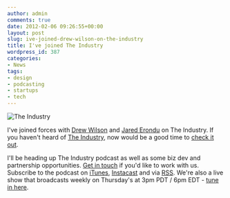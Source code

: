 ```yaml
---
author: admin
comments: true
date: 2012-02-06 09:26:55+00:00
layout: post
slug: ive-joined-drew-wilson-on-the-industry
title: I've joined The Industry
wordpress_id: 387
categories:
- News
tags:
- design
- podcasting
- startups
- tech
---
```


![The Industry](http://adamstacoviak.com/wp-content/uploads/2012/02/the-industry-radio-show.jpg)





I've joined forces with [Drew Wilson](https://twitter.com/#!/drewwilson) and [Jared Erondu](https://twitter.com/#!/jarederondu) on The Industry. If you haven't heard of [The Industry](http://theindustry.cc/), now would be a good time to [check it out](http://theindustry.cc/2011/12/12/welcome-to-the-industry/).





I'll be heading up The Industry podcast as well as some biz dev and partnership opportunities. [Get in touch](mailto:general@theindustry.cc) if you'd like to work with us. Subscribe to the podcast on [iTunes](http://itun.es/iSp69n), [Instacast](http://vemedio.com/products/instacast) and via [RSS](http://feeds.feedburner.com/theindustryradio). We're also a live show that broadcasts weekly on Thursday's at 3pm PDT / 6pm EDT - [tune in here](http://theindustry.cc/live).



